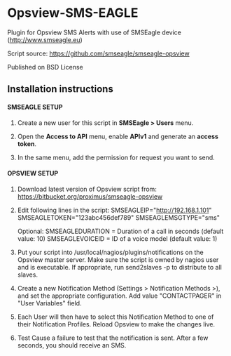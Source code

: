 Opsview-SMS-EAGLE
================

Plugin for Opsview SMS Alerts with use of SMSEagle device (http://www.smseagle.eu)

Script source: https://github.com/smseagle/smseagle-opsview

Published on BSD License


Installation instructions
-------------------------

#### SMSEAGLE SETUP

1. Create a new user for this script in **SMSEagle > Users** menu.


2. Open the **Access to API** menu, enable **APIv1** and generate an **access token**.


3. In the same menu, add the permission for request you want to send.


#### OPSVIEW SETUP

1. Download latest version of Opsview script from: https://bitbucket.org/proximus/smseagle-opsview


2. Edit following lines in the script:
   SMSEAGLEIP="http://192.168.1.101"
   SMSEAGLETOKEN="123abc456def789"
   SMSEAGLEMSGTYPE="sms"

   Optional:
   SMSEAGLEDURATION = Duration of a call in seconds (default value: 10)
   SMSEAGLEVOICEID = ID of a voice model (default value: 1)


3. Put your script into /usr/local/nagios/plugins/notifications on the Opsview master server.
   Make sure the script is owned by nagios user and is executable. 
   If appropriate, run send2slaves -p to distribute to all slaves.
    
	
4. Create a new Notification Method (Settings > Notification Methods >), and set the appropriate configuration.
   Add value "CONTACTPAGER" in "User Variables" field.


5. Each User will then have to select this Notification Method to one of their Notification Profiles.
   Reload Opsview to make the changes live.

   
6. Test
   Cause a failure to test that the notification is sent.
   After a few seconds, you should receive an SMS.

